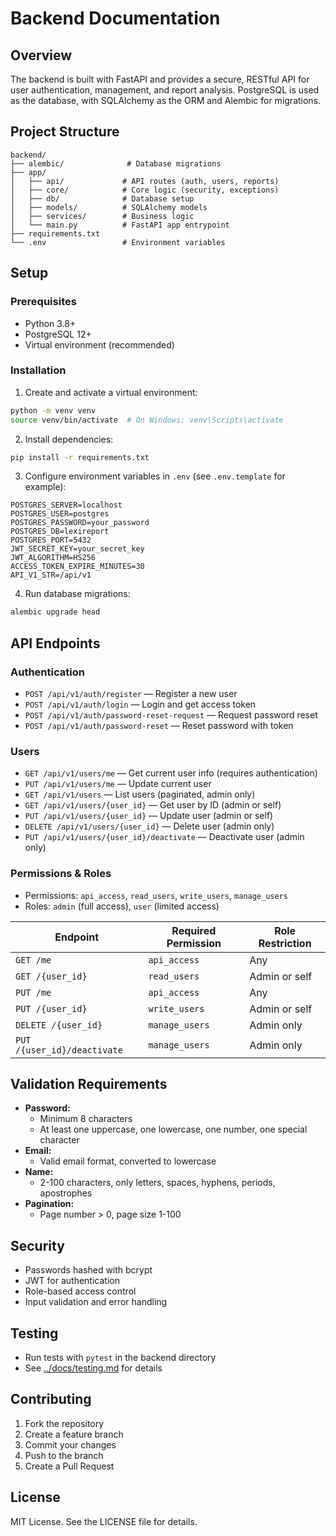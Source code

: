 # Backend Documentation

## Overview
The backend is built with FastAPI and provides a secure, RESTful API for user authentication, management, and report analysis. PostgreSQL is used as the database, with SQLAlchemy as the ORM and Alembic for migrations.

## Project Structure
```
backend/
├── alembic/              # Database migrations
├── app/
│   ├── api/             # API routes (auth, users, reports)
│   ├── core/            # Core logic (security, exceptions)
│   ├── db/              # Database setup
│   ├── models/          # SQLAlchemy models
│   ├── services/        # Business logic
│   └── main.py          # FastAPI app entrypoint
├── requirements.txt
└── .env                 # Environment variables
```

## Setup

### Prerequisites
- Python 3.8+
- PostgreSQL 12+
- Virtual environment (recommended)

### Installation
1. Create and activate a virtual environment:
```bash
python -m venv venv
source venv/bin/activate  # On Windows: venv\Scripts\activate
```
2. Install dependencies:
```bash
pip install -r requirements.txt
```
3. Configure environment variables in `.env` (see `.env.template` for example):
```env
POSTGRES_SERVER=localhost
POSTGRES_USER=postgres
POSTGRES_PASSWORD=your_password
POSTGRES_DB=lexireport
POSTGRES_PORT=5432
JWT_SECRET_KEY=your_secret_key
JWT_ALGORITHM=HS256
ACCESS_TOKEN_EXPIRE_MINUTES=30
API_V1_STR=/api/v1
```
4. Run database migrations:
```bash
alembic upgrade head
```

## API Endpoints

### Authentication
- `POST /api/v1/auth/register` — Register a new user
- `POST /api/v1/auth/login` — Login and get access token
- `POST /api/v1/auth/password-reset-request` — Request password reset
- `POST /api/v1/auth/password-reset` — Reset password with token

### Users
- `GET /api/v1/users/me` — Get current user info (requires authentication)
- `PUT /api/v1/users/me` — Update current user
- `GET /api/v1/users` — List users (paginated, admin only)
- `GET /api/v1/users/{user_id}` — Get user by ID (admin or self)
- `PUT /api/v1/users/{user_id}` — Update user (admin or self)
- `DELETE /api/v1/users/{user_id}` — Delete user (admin only)
- `PUT /api/v1/users/{user_id}/deactivate` — Deactivate user (admin only)

### Permissions & Roles
- Permissions: `api_access`, `read_users`, `write_users`, `manage_users`
- Roles: `admin` (full access), `user` (limited access)

| Endpoint                  | Required Permission | Role Restriction         |
|---------------------------|--------------------|-------------------------|
| `GET /me`                 | `api_access`       | Any                     |
| `GET /{user_id}`          | `read_users`       | Admin or self           |
| `PUT /me`                 | `api_access`       | Any                     |
| `PUT /{user_id}`          | `write_users`      | Admin or self           |
| `DELETE /{user_id}`       | `manage_users`     | Admin only              |
| `PUT /{user_id}/deactivate`| `manage_users`    | Admin only              |

## Validation Requirements

- **Password:**
  - Minimum 8 characters
  - At least one uppercase, one lowercase, one number, one special character
- **Email:**
  - Valid email format, converted to lowercase
- **Name:**
  - 2-100 characters, only letters, spaces, hyphens, periods, apostrophes
- **Pagination:**
  - Page number > 0, page size 1-100

## Security
- Passwords hashed with bcrypt
- JWT for authentication
- Role-based access control
- Input validation and error handling

## Testing
- Run tests with `pytest` in the backend directory
- See [../docs/testing.md](testing.md) for details

## Contributing
1. Fork the repository
2. Create a feature branch
3. Commit your changes
4. Push to the branch
5. Create a Pull Request

## License
MIT License. See the LICENSE file for details. 